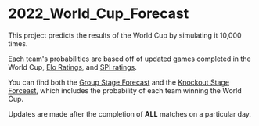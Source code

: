 # 2022_World_Cup_Forecast
This project predicts the results of the World Cup by simulating it 10,000 times. <br>

Each team's probabilities are based off of updated games completed in the World Cup, [Elo Ratings](http://www.eloratings.net/), and [SPI ratings](https://projects.fivethirtyeight.com/soccer-api/international/spi_global_rankings_intl.csv).

You can find both the [Group Stage Forecast](https://github.com/salikfaisal/2022_World_Cup_Forecast/blob/main/Group_Stage_Forecast_Results.csv) and the [Knockout Stage Forceast](https://github.com/salikfaisal/2022_World_Cup_Forecast/blob/main/Knockout_Stage_Forecast_Results.csv), which includes the probability of each team winning the World Cup.

Updates are made after the completion of **ALL** matches on a particular day.
